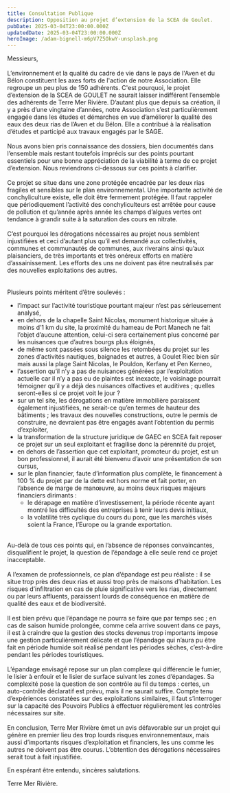 ```yaml
---
title: Consultation Publique
description: Opposition au projet d’extension de la SCEA de Goulet.
pubDate: 2025-03-04T23:00:00.000Z
updatedDate: 2025-03-04T23:00:00.000Z
heroImage: /adam-bignell-m6pV7Z5OkwY-unsplash.png
---
```


Messieurs, \
\
L’environnement et la qualité du cadre de vie dans le pays de l'Aven et du Bélon constituent les axes forts de l'action de notre Association. Elle regroupe un peu plus de 150 adhérents. C'est pourquoi, le projet d’extension de la SCEA de GOULET ne saurait laisser indifférent l’ensemble des adhérents de Terre Mer Rivière. D’autant plus que depuis sa création, il y a près d’une vingtaine d’années, notre Association s’est particulièrement engagée dans les études et démarches en vue d’améliorer la qualité des eaux des deux rias de l’Aven et du Bélon. Elle a contribué à la réalisation d’études et participé aux travaux engagés par le SAGE. \
\
Nous avons bien pris connaissance des dossiers, bien documentés dans l’ensemble mais restant toutefois imprécis sur des points pourtant essentiels pour une bonne appréciation de la viabilité à terme de ce projet d’extension. Nous reviendrons ci-dessous sur ces points à clarifier. \
\
Ce projet se situe dans une zone protégée encadrée par les deux rias fragiles et sensibles sur le plan environnemental. Une importante activité de conchyliculture existe, elle doit être fermement protégée. Il faut rappeler que périodiquement l’activité des conchyliculteurs est arrêtée pour cause de pollution et qu’année après année les champs d’algues vertes ont tendance à grandir suite à la saturation des cours en nitrate.\
\
C’est pourquoi les dérogations nécessaires au projet nous semblent injustifiées et ceci d’autant plus qu’il est demandé aux collectivités, communes et communautés de communes, aux riverains ainsi qu’aux plaisanciers, de très importants et très onéreux efforts en matière d’assainissement. Les efforts des uns ne doivent pas être neutralisés par des nouvelles exploitations des autres.\
\
\
Plusieurs points méritent d’être soulevés :

* l’impact sur l’activité touristique pourtant majeur n’est pas sérieusement analysé,
* en dehors de la chapelle Saint Nicolas, monument historique située à moins d’1 km du site, la proximité du hameau de Port Manech ne fait l’objet d’aucune attention, celui-ci sera certainement plus concerné par les nuisances que d’autres bourgs plus éloignés,
* de même sont passées sous silence les retombées du projet sur les zones d’activités nautiques, baignades et autres, à Goulet Riec bien sûr mais aussi la plage Saint Nicolas, le Pouldon, Kerfany et Pen Kerneo,
* l’assertion qu’il n’y a pas de nuisances générées par l’exploitation actuelle car il n’y a pas eu de plaintes est inexacte, le voisinage pourrait témoigner qu’il y a déjà des nuisances olfactives et auditives ; quelles seront-elles si ce projet voit le jour ?
* sur un tel site, les dérogations en matière immobilière paraissent également injustifiées, ne serait-ce qu’en termes de hauteur des bâtiments ; les travaux des nouvelles constructions, outre le permis de construire, ne devraient pas être engagés avant l’obtention du permis d’exploiter,
* la transformation de la structure juridique de GAEC en SCEA fait reposer ce projet sur un seul exploitant et fragilise donc la pérennité du projet,
* en dehors de l’assertion que cet exploitant, promoteur du projet, est un bon professionnel, il aurait été bienvenu d’avoir une présentation de son cursus,
* sur le plan financier, faute d’information plus complète, le financement à 100 % du projet par de la dette est hors norme et fait porter, en l’absence de marge de manœuvre, au moins deux risques majeurs financiers dirimants :
  * le dérapage en matière d’investissement, la période récente ayant montré les difficultés des entreprises à tenir leurs devis initiaux,
  * la volatilité très cyclique du cours du porc, que les marchés visés soient la France, l’Europe ou la grande exportation.

\
Au-delà de tous ces points qui, en l’absence de réponses convaincantes, disqualifient le projet, la question de l’épandage à elle seule rend ce projet inacceptable.\
\
A l’examen de professionnels, ce plan d’épandage est peu réaliste : il se situe trop près des deux rias et aussi trop près de maisons d’habitation. Les risques d’infiltration en cas de pluie significative vers les rias, directement ou par leurs affluents, paraissent lourds de conséquence en matière de qualité des eaux et de biodiversité. \
\
Il est bien prévu que l’épandage ne pourra se faire que par temps sec ; en cas de saison humide prolongée, comme cela arrive souvent dans ce pays, il est à craindre que la gestion des stocks devenus trop importants impose une gestion particulièrement délicate et que l’épandage qui n’aura pu être fait en période humide soit réalisé pendant les périodes sèches, c’est-à-dire pendant les périodes touristiques. \
\
L’épandage envisagé repose sur un plan complexe qui différencie le fumier, le lisier à enfouir et le lisier de surface suivant les zones d’épandages. Sa complexité pose la question de son contrôle au fil du temps : certes, un auto-contrôle déclaratif est prévu, mais il ne saurait suffire. Compte tenu d’expériences constatées sur des exploitations similaires, il faut s’interroger sur la capacité des Pouvoirs Publics à effectuer régulièrement les contrôles nécessaires sur site. \
\
En conclusion, Terre Mer Rivière émet un avis défavorable sur un projet qui génère en premier lieu des trop lourds risques environnementaux, mais aussi d’importants risques d’exploitation et financiers, les uns comme les autres ne doivent pas être courus. L’obtention des dérogations nécessaires serait tout à fait injustifiée.

En espérant être entendu, sincères salutations.

Terre Mer Rivière.
